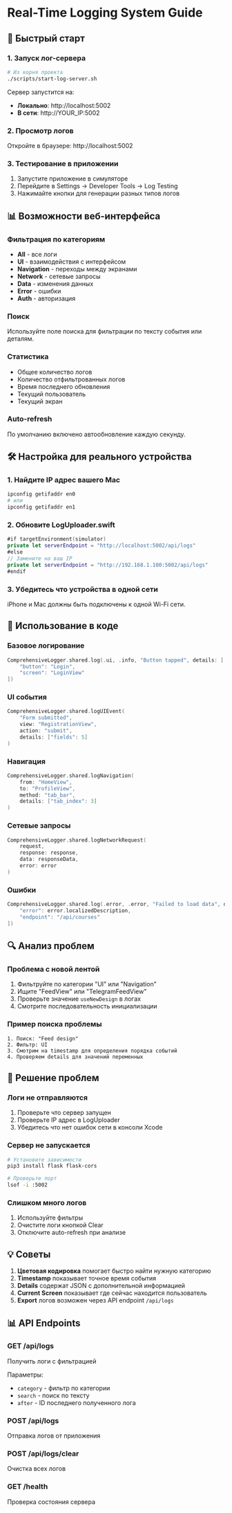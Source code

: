 # Real-Time Logging System Guide

## 🚀 Быстрый старт

### 1. Запуск лог-сервера

```bash
# Из корня проекта
./scripts/start-log-server.sh
```

Сервер запустится на:
- **Локально**: http://localhost:5002
- **В сети**: http://YOUR_IP:5002

### 2. Просмотр логов

Откройте в браузере: http://localhost:5002

### 3. Тестирование в приложении

1. Запустите приложение в симуляторе
2. Перейдите в Settings → Developer Tools → Log Testing
3. Нажимайте кнопки для генерации разных типов логов

## 📊 Возможности веб-интерфейса

### Фильтрация по категориям
- **All** - все логи
- **UI** - взаимодействия с интерфейсом
- **Navigation** - переходы между экранами
- **Network** - сетевые запросы
- **Data** - изменения данных
- **Error** - ошибки
- **Auth** - авторизация

### Поиск
Используйте поле поиска для фильтрации по тексту события или деталям.

### Статистика
- Общее количество логов
- Количество отфильтрованных логов
- Время последнего обновления
- Текущий пользователь
- Текущий экран

### Auto-refresh
По умолчанию включено автообновление каждую секунду.

## 🛠 Настройка для реального устройства

### 1. Найдите IP адрес вашего Mac

```bash
ipconfig getifaddr en0
# или
ipconfig getifaddr en1
```

### 2. Обновите LogUploader.swift

```swift
#if targetEnvironment(simulator)
private let serverEndpoint = "http://localhost:5002/api/logs"
#else
// Замените на ваш IP
private let serverEndpoint = "http://192.168.1.100:5002/api/logs"
#endif
```

### 3. Убедитесь что устройства в одной сети

iPhone и Mac должны быть подключены к одной Wi-Fi сети.

## 📝 Использование в коде

### Базовое логирование

```swift
ComprehensiveLogger.shared.log(.ui, .info, "Button tapped", details: [
    "button": "Login",
    "screen": "LoginView"
])
```

### UI события

```swift
ComprehensiveLogger.shared.logUIEvent(
    "Form submitted",
    view: "RegistrationView",
    action: "submit",
    details: ["fields": 5]
)
```

### Навигация

```swift
ComprehensiveLogger.shared.logNavigation(
    from: "HomeView",
    to: "ProfileView",
    method: "tab_bar",
    details: ["tab_index": 3]
)
```

### Сетевые запросы

```swift
ComprehensiveLogger.shared.logNetworkRequest(
    request,
    response: response,
    data: responseData,
    error: error
)
```

### Ошибки

```swift
ComprehensiveLogger.shared.log(.error, .error, "Failed to load data", details: [
    "error": error.localizedDescription,
    "endpoint": "/api/courses"
])
```

## 🔍 Анализ проблем

### Проблема с новой лентой

1. Фильтруйте по категории "UI" или "Navigation"
2. Ищите "FeedView" или "TelegramFeedView"
3. Проверьте значение `useNewDesign` в логах
4. Смотрите последовательность инициализации

### Пример поиска проблемы

```
1. Поиск: "Feed design"
2. Фильтр: UI
3. Смотрим на timestamp для определения порядка событий
4. Проверяем details для значений переменных
```

## 🚨 Решение проблем

### Логи не отправляются

1. Проверьте что сервер запущен
2. Проверьте IP адрес в LogUploader
3. Убедитесь что нет ошибок сети в консоли Xcode

### Сервер не запускается

```bash
# Установите зависимости
pip3 install flask flask-cors

# Проверьте порт
lsof -i :5002
```

### Слишком много логов

1. Используйте фильтры
2. Очистите логи кнопкой Clear
3. Отключите auto-refresh при анализе

## 💡 Советы

1. **Цветовая кодировка** помогает быстро найти нужную категорию
2. **Timestamp** показывает точное время события
3. **Details** содержат JSON с дополнительной информацией
4. **Current Screen** показывает где сейчас находится пользователь
5. **Export** логов возможен через API endpoint `/api/logs`

## 📊 API Endpoints

### GET /api/logs
Получить логи с фильтрацией

Параметры:
- `category` - фильтр по категории
- `search` - поиск по тексту
- `after` - ID последнего полученного лога

### POST /api/logs
Отправка логов от приложения

### POST /api/logs/clear
Очистка всех логов

### GET /health
Проверка состояния сервера 